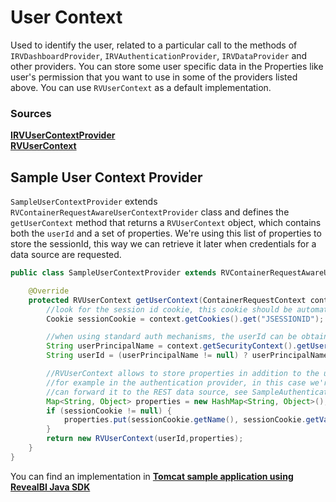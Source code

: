 # User Context

Used to identify the user, related to a particular call to the methods of `IRVDashboardProvider`, `IRVAuthenticationProvider`, `IRVDataProvider` and other providers. You can store some user specific data in the Properties like user's permission that you want to use in some of the providers listed above. You can use `RVUserContext` as a default implementation.

### Sources

[**IRVUserContextProvider**](https://help.revealbi.io/api/java/latest/com/infragistics/reveal/sdk/api/IRVUserContextProvider.html) <br>
[**RVUserContext**](https://help.revealbi.io/api/java/latest/com/infragistics/reveal/sdk/base/RVUserContext.html) 


## Sample User Context Provider

`SampleUserContextProvider` extends `RVContainerRequestAwareUserContextProvider` class and defines the `getUserContext` method that returns a `RVUserContext` object, which contains both the `userId` and a set of properties. We're using this list of properties to store the sessionId, this way we can retrieve it later when credentials for a data source are requested.

```java
public class SampleUserContextProvider extends RVContainerRequestAwareUserContextProvider {

	@Override
	protected RVUserContext getUserContext(ContainerRequestContext context) {
		//look for the session id cookie, this cookie should be automatically added by Tomcat, so it should be always present
		Cookie sessionCookie = context.getCookies().get("JSESSIONID");		

		//when using standard auth mechanisms, the userId can be obtained using: context.getSecurityContext().getUserPrincipal().getName()
		String userPrincipalName = context.getSecurityContext().getUserPrincipal().getName();
		String userId = (userPrincipalName != null) ? userPrincipalName : "guest";

		//RVUserContext allows to store properties in addition to the userId, these properties can be used later
		//for example in the authentication provider, in this case we're including the session id cookie so we 
		//can forward it to the REST data source, see SampleAuthenticationProvider.
		Map<String, Object> properties = new HashMap<String, Object>();
		if (sessionCookie != null) {
			properties.put(sessionCookie.getName(), sessionCookie.getValue());
		}
		return new RVUserContext(userId,properties);
	}
}
```

You can find an implementation in [**Tomcat sample application using RevealBI Java SDK**](https://github.com/RevealBi/sdk-samples-java/tree/f76481b3578ee95b3949d87e693e2228809daa3e/cookies-auth)
